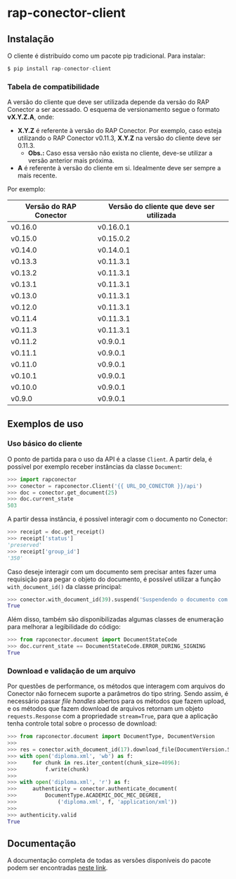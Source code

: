 # rap-conector-client

## Instalação

O cliente é distribuído como um pacote pip tradicional. Para instalar:

```s
$ pip install rap-conector-client
```

### Tabela de compatibilidade

A versão do cliente que deve ser utilizada depende da versão do RAP Conector a ser acessado. O esquema de versionamento segue o formato **vX.Y.Z.A**, onde:
- **X.Y.Z** é referente à versão do RAP Conector. Por exemplo, caso esteja utilizando o RAP Conector v0.11.3, **X.Y.Z** na versão do cliente deve ser 0.11.3.
    - **Obs.:** Caso essa versão não exista no cliente, deve-se utilizar a versão anterior mais próxima.
- **A** é referente à versão do cliente em si. Idealmente deve ser sempre a mais recente.

Por exemplo:

| Versão do RAP Conector | Versão do cliente que deve ser utilizada |
|------------------------|------------------------------------------|
| v0.16.0                | v0.16.0.1                                |
| v0.15.0                | v0.15.0.2                                |
| v0.14.0                | v0.14.0.1                                |
| v0.13.3                | v0.11.3.1                                |
| v0.13.2                | v0.11.3.1                                |
| v0.13.1                | v0.11.3.1                                |
| v0.13.0                | v0.11.3.1                                |
| v0.12.0                | v0.11.3.1                                |
| v0.11.4                | v0.11.3.1                                |
| v0.11.3                | v0.11.3.1                                |
| v0.11.2                | v0.9.0.1                                 |
| v0.11.1                | v0.9.0.1                                 |
| v0.11.0                | v0.9.0.1                                 |
| v0.10.1                | v0.9.0.1                                 |
| v0.10.0                | v0.9.0.1                                 |
| v0.9.0                 | v0.9.0.1                                 |

## Exemplos de uso

### Uso básico do cliente

O ponto de partida para o uso da API é a classe `Client`. A partir dela, é possível por exemplo receber instâncias da classe `Document`:

```python
>>> import rapconector
>>> conector = rapconector.Client('{{ URL_DO_CONECTOR }}/api')
>>> doc = conector.get_document(25)
>>> doc.current_state
503
```

A partir dessa instância, é possível interagir com o documento no Conector:

```python
>>> receipt = doc.get_receipt()
>>> receipt['status']
'preserved'
>>> receipt['group_id']
'350'
```

Caso deseje interagir com um documento sem precisar antes fazer uma requisição
para pegar o objeto do documento, é possível utilizar a função
`with_document_id()` da
classe principal:

```python
>>> conector.with_document_id(39).suspend('Suspendendo o documento com id 39.')
True
```

Além disso, também são disponibilizadas algumas classes de enumeração para melhorar a legibilidade do
código:

```python
>>> from rapconector.document import DocumentStateCode
>>> doc.current_state == DocumentStateCode.ERROR_DURING_SIGNING
True
```

### Download e validação de um arquivo

Por questões de performance, os métodos que interagem com arquivos do Conector
não fornecem suporte a parâmetros do tipo string. Sendo assim, é
necessário passar *file handles* abertos para os métodos que fazem upload, e os
métodos que fazem download de arquivos retornam um objeto
`requests.Response` com a propriedade ``stream=True``, para que a
aplicação tenha controle total sobre o processo de download:

```python
>>> from rapconector.document import DocumentType, DocumentVersion
>>>
>>> res = conector.with_document_id(17).download_file(DocumentVersion.SIGNED)
>>> with open('diploma.xml', 'wb') as f:
>>>     for chunk in res.iter_content(chunk_size=4096):
>>>         f.write(chunk)
>>>
>>> with open('diploma.xml', 'r') as f:
>>>     authenticity = conector.authenticate_document(
>>>         DocumentType.ACADEMIC_DOC_MEC_DEGREE,
>>>             ('diploma.xml', f, 'application/xml'))
>>>
>>> authenticity.valid
True
```

## Documentação

A documentação completa de todas as versões disponíveis do pacote podem ser encontradas [neste link](https://ledgertec.com.br/Jz3JAEOKSLOnaopk/).
